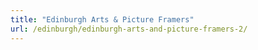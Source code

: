 ```yaml
---
title: "Edinburgh Arts & Picture Framers"
url: /edinburgh/edinburgh-arts-and-picture-framers-2/
---
```


